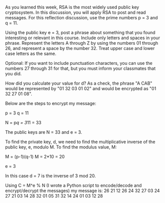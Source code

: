 As you learned this week, RSA is the most widely used public key cryptosystem. In this discussion, you will apply RSA to post and read messages. For this reflection discussion, use the prime numbers p = 3 and q = 11.

Using the public key e = 3, post a phrase about something that you found interesting or relevant in this course. Include only letters and spaces in your phrase. Represent the letters A through Z by using the numbers 01 through 26, and represent a space by the number 32. Treat upper case and lower case letters as the same.

Optional: If you want to include punctuation characters, you can use the numbers 27 through 31 for that, but you must inform your classmates that you did.

How did you calculate your value for d? As a check, the phrase "A CAB" would be represented by "01 32 03 01 02" and would be encrypted as "01 32 27 01 08".


Below are the steps to encrypt my message:

p = 3
q = 11

N = p*q = 3*11 = 33

The public keys are N = 33 and e = 3.

To find the private key, d, we need to find the multiplicative inverse of the public key, e, modulo M.  To find the modulus value, M:

M = (p-1)(q-1)
M = 2*10 = 20

e = 3

In this case d = 7 is the inverse of 3 mod 20.

Using C = M^e % N (I wrote a Python script to encode/decode and encrypt/decrypt the messages) my message is:
26 21 12 26 24 32 27 03 24 27 21 03 14 28 32 01 05 31 32 14 24 01 03 12 28